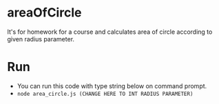 # areaOfCircle
It's for homework for a course and calculates area of circle according to given radius parameter.

# Run
* You can run this code with type string below on command prompt.
* ``node area_circle.js (CHANGE HERE TO INT RADIUS PARAMETER)``
